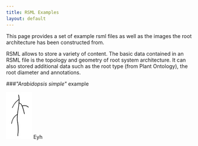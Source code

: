 ```yaml
---
title: RSML Examples
layout: default
---
```


This page provides a set of example rsml files as well as the images the root architecture has been constructed from.

RSML allows to store a variety of content. The basic data contained in an RSML file is the topology and geometry of root system architecture. It can also stored additional data such as the root type (from Plant Ontology), the root diameter and annotations.

###*"Arabidopsis simple"* example

[![arabidopsis-simple](images/examples/arabidopsis_simple_tb.jpg)](images/examples/arabidopsis_simple.tif)
Eyh